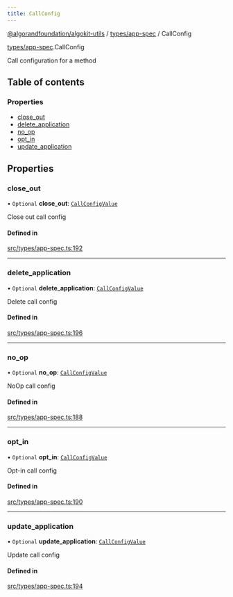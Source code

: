```yaml
---
title: CallConfig
---
```


[@algorandfoundation/algokit-utils](/reference/algokit-utils-ts/api/readme/) / [types/app-spec](/reference/algokit-utils-ts/api/modules/types_app_spec/) / CallConfig

[types/app-spec](/reference/algokit-utils-ts/api/modules/types_app_spec/).CallConfig

Call configuration for a method

## Table of contents

### Properties

- [close_out](#close_out)
- [delete_application](#delete_application)
- [no_op](#no_op)
- [opt_in](#opt_in)
- [update_application](#update_application)

## Properties

### close_out

• `Optional` **close_out**: [`CallConfigValue`](/reference/algokit-utils-ts/api/modules/types_app_spec/#callconfigvalue)

Close out call config

#### Defined in

[src/types/app-spec.ts:192](https://github.com/algorandfoundation/algokit-utils-ts/blob/main/src/types/app-spec.ts#L192)

---

### delete_application

• `Optional` **delete_application**: [`CallConfigValue`](/reference/algokit-utils-ts/api/modules/types_app_spec/#callconfigvalue)

Delete call config

#### Defined in

[src/types/app-spec.ts:196](https://github.com/algorandfoundation/algokit-utils-ts/blob/main/src/types/app-spec.ts#L196)

---

### no_op

• `Optional` **no_op**: [`CallConfigValue`](/reference/algokit-utils-ts/api/modules/types_app_spec/#callconfigvalue)

NoOp call config

#### Defined in

[src/types/app-spec.ts:188](https://github.com/algorandfoundation/algokit-utils-ts/blob/main/src/types/app-spec.ts#L188)

---

### opt_in

• `Optional` **opt_in**: [`CallConfigValue`](/reference/algokit-utils-ts/api/modules/types_app_spec/#callconfigvalue)

Opt-in call config

#### Defined in

[src/types/app-spec.ts:190](https://github.com/algorandfoundation/algokit-utils-ts/blob/main/src/types/app-spec.ts#L190)

---

### update_application

• `Optional` **update_application**: [`CallConfigValue`](/reference/algokit-utils-ts/api/modules/types_app_spec/#callconfigvalue)

Update call config

#### Defined in

[src/types/app-spec.ts:194](https://github.com/algorandfoundation/algokit-utils-ts/blob/main/src/types/app-spec.ts#L194)
